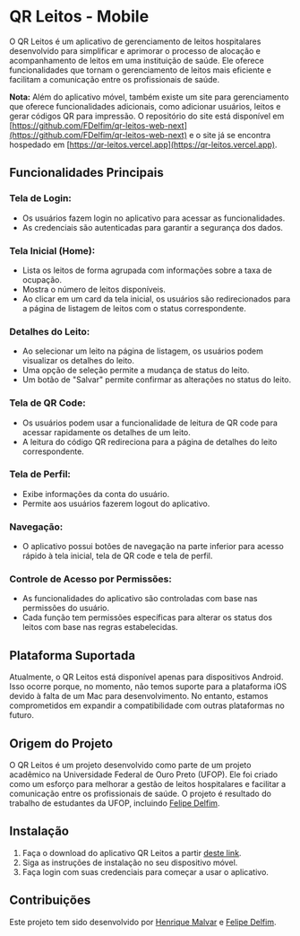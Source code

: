 # QR Leitos - Mobile

O QR Leitos é um aplicativo de gerenciamento de leitos hospitalares desenvolvido para simplificar e aprimorar o processo de alocação e acompanhamento de leitos em uma instituição de saúde. Ele oferece funcionalidades que tornam o gerenciamento de leitos mais eficiente e facilitam a comunicação entre os profissionais de saúde.

**Nota:** Além do aplicativo móvel, também existe um site para gerenciamento que oferece funcionalidades adicionais, como adicionar usuários, leitos e gerar códigos QR para impressão. O repositório do site está disponível em [https://github.com/FDelfim/qr-leitos-web-next](https://github.com/FDelfim/qr-leitos-web-next) e o site já se encontra hospedado em  [https://qr-leitos.vercel.app](https://qr-leitos.vercel.app).

## Funcionalidades Principais

### Tela de Login:

- Os usuários fazem login no aplicativo para acessar as funcionalidades.
- As credenciais são autenticadas para garantir a segurança dos dados.

### Tela Inicial (Home):

- Lista os leitos de forma agrupada com informações sobre a taxa de ocupação.
- Mostra o número de leitos disponíveis.
- Ao clicar em um card da tela inicial, os usuários são redirecionados para a página de listagem de leitos com o status correspondente.

### Detalhes do Leito:

- Ao selecionar um leito na página de listagem, os usuários podem visualizar os detalhes do leito.
- Uma opção de seleção permite a mudança de status do leito.
- Um botão de "Salvar" permite confirmar as alterações no status do leito.

### Tela de QR Code:

- Os usuários podem usar a funcionalidade de leitura de QR code para acessar rapidamente os detalhes de um leito.
- A leitura do código QR redireciona para a página de detalhes do leito correspondente.

### Tela de Perfil:

- Exibe informações da conta do usuário.
- Permite aos usuários fazerem logout do aplicativo.

### Navegação:

- O aplicativo possui botões de navegação na parte inferior para acesso rápido à tela inicial, tela de QR code e tela de perfil.

### Controle de Acesso por Permissões:

- As funcionalidades do aplicativo são controladas com base nas permissões do usuário.
- Cada função tem permissões específicas para alterar os status dos leitos com base nas regras estabelecidas.

## Plataforma Suportada

Atualmente, o QR Leitos está disponível apenas para dispositivos Android. Isso ocorre porque, no momento, não temos suporte para a plataforma iOS devido à falta de um Mac para desenvolvimento. No entanto, estamos comprometidos em expandir a compatibilidade com outras plataformas no futuro.

## Origem do Projeto

O QR Leitos é um projeto desenvolvido como parte de um projeto acadêmico na Universidade Federal de Ouro Preto (UFOP). Ele foi criado como um esforço para melhorar a gestão de leitos hospitalares e facilitar a comunicação entre os profissionais de saúde. O projeto é resultado do trabalho de estudantes da UFOP, incluindo [Felipe Delfim](https://github.com/FDelfim).

## Instalação

1. Faça o download do aplicativo QR Leitos a partir [deste link](https://github.com/henriquemalvar/qr-leitos-mobile).
2. Siga as instruções de instalação no seu dispositivo móvel.
3. Faça login com suas credenciais para começar a usar o aplicativo.

## Contribuições

Este projeto tem sido desenvolvido por [Henrique Malvar](https://github.com/henriquemalvar) e [Felipe Delfim](https://github.com/FDelfim).
